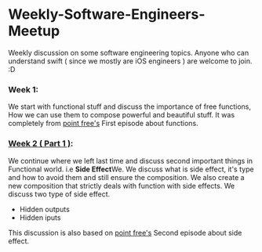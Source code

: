 # Weekly-Software-Engineers-Meetup
Weekly discussion on some software engineering topics. Anyone who can understand swift ( since we mostly are iOS engineers ) are welcome to join. :D 

### Week 1:
We start with functional stuff and discuss the importance of free functions, How we can use them to compose powerful and beautiful stuff. It was completely from [point free's](https://www.pointfree.co/episodes/ep1-functions) First episode about functions.

### [Week 2 ( Part 1 )](https://github.com/osama10/Weekly-Software-Engineers-Meetup/blob/main/WeeklyPractise.playground/Pages/SideEffects.xcplaygroundpage/Contents.swift):
We continue where we left last time and discuss second important things in Functional world. i.e **Side Effect**We. We discuss what is side effect, it's type and how to avoid them and still ensure the composition. We also create a new composition that strictly deals with function with side effects. 
We discuss two type of side effect. 
- Hidden outputs
- Hidden iputs

This discussion is also based on [point free's](https://www.pointfree.co/episodes/ep2-side-effects) Second episode about side effect.
